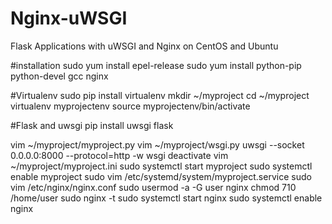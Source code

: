 # Nginx-uWSGI
Flask Applications with uWSGI and Nginx on CentOS and Ubuntu


#installation
sudo yum install epel-release
sudo yum install python-pip python-devel gcc nginx

#Virtualenv
sudo pip install virtualenv
mkdir ~/myproject
cd ~/myproject
virtualenv myprojectenv
source myprojectenv/bin/activate

#Flask and uwsgi
pip install uwsgi flask

vim ~/myproject/myproject.py
vim ~/myproject/wsgi.py
uwsgi --socket 0.0.0.0:8000 --protocol=http -w wsgi
deactivate
vim ~/myproject/myproject.ini
sudo systemctl start myproject
sudo systemctl enable myproject
sudo vim /etc/systemd/system/myproject.service
sudo vim /etc/nginx/nginx.conf
sudo usermod -a -G user nginx
chmod 710 /home/user
sudo nginx -t
sudo systemctl start nginx
sudo systemctl enable nginx
